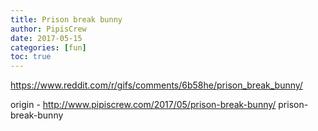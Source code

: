 ```yaml
---
title: Prison break bunny
author: PipisCrew
date: 2017-05-15
categories: [fun]
toc: true
---
```


https://www.reddit.com/r/gifs/comments/6b58he/prison_break_bunny/

origin - http://www.pipiscrew.com/2017/05/prison-break-bunny/ prison-break-bunny
